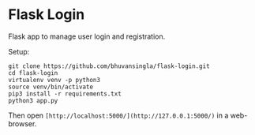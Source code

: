 # Flask Login

Flask app to manage user login and registration.
  
Setup:
```
git clone https://github.com/bhuvansingla/flask-login.git
cd flask-login
virtualenv venv -p python3
source venv/bin/activate
pip3 install -r requirements.txt
python3 app.py
```

Then open ```[http://localhost:5000/](http://127.0.0.1:5000/)``` in a web-browser.
